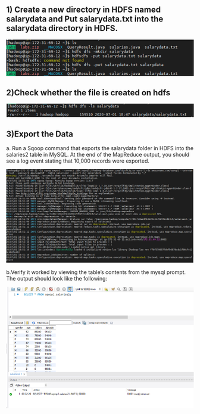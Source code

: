 ## 1) Create a new directory in HDFS named salarydata and Put salarydata.txt into the salarydata directory in HDFS. 
![](https://github.com/ApurvaW18/devops-course/blob/master/lab%203.1/9.PNG)


## 2)Check whether the file is created on hdfs

![](https://github.com/ApurvaW18/devops-course/blob/master/lab%203.1/8.PNG)


## 3)Export the Data 

   a. Run a Sqoop command that exports the salarydata folder in HDFS into the  salaries2 table in MySQL. 
   At the end of the MapReduce output, you should see a log event stating that 10,000 records were exported.
    
![](https://github.com/ApurvaW18/devops-course/blob/master/lab%203.1/10.PNG)



   b.Verify it worked by viewing the table’s contents from the mysql prompt. The 
   output should look like the following: 




![](https://github.com/ApurvaW18/devops-course/blob/master/lab%203.1/11.PNG)


    
    
